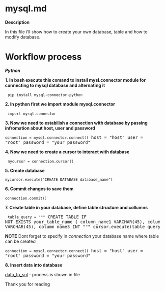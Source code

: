 # mysql.md

**Description**

In this file i'll show how to create your own database, table and how to modify database.

# Workflow process

 ***Python***


  **1. In bash execute this comand to install mysl.connector module for connecting to mysql database and alternating it**
     <pre>
       `
       pip install mysql-connector-python
       `
     </pre>

     
  **2. In python first we import module mysql.connector**
     <pre>
       `
       import mysql.connector
       `
     </pre>

      
  **3. Now we need to estabilish a connection with database by passing infromation about host, user and password**
        <pre>
          ```connection = mysql.connector.connect()```
          host = "host"
          user = "root"
          password = "your_password"
        </pre>

     
  **4. Now we need to create a cursor to interact with database**
     <pre>
       `
       mycursor = connection.cursor()
       `
     </pre>

     
  **5. Create database**
     <pre>
      `
      mycursor.execute("CREATE DATABASE database_name")
      `
     </pre>

     
  **6. Commit changes to save them**
     <pre>
     `
     connection.commit()
     `
     </pre>


  **7. Create table in your database, define table structure and collumns**
     <pre>
     ```table_query = """```
     CREATE TABLE IF NOT EXISTS your_table_name (
     column_name1 VARCHAR(45),
     column_name2 VARCHAR(45),
     column_name3 INT
     """
     cursor.execute(table_query)
     </pre>

  **NOTE**
  Dont forget to specify in *connection* your database name where table can be created
    <pre>
    ```connection = mysql.connector.connect()```
    host = "host"
    user = "root"
    password = "your_password"
    </pre>
  
  **8. Insert data into database**
  <p>
    
  [data_to_sql](data_to_sql.py) - process is shown in file

  </p>

  Thank you for reading





     


  

